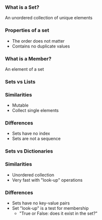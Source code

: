 ### What is a Set?
An unordered collection of unique elements

### Properties of a set
* The order does not matter
* Contains no duplicate values

### What is a Member?
An element of a set

### Sets vs Lists
### Similarities
* Mutable
* Collect single elements

### Differences
* Sets have no index
* Sets are not a sequence

### Sets vs Dictionaries
### Similarities
* Unordered collection
* Very fast with "look-up" operations
### Differences
* Sets have no key-value pairs
* Set "look-up" is a test for membership
  * "True or False: does it exist in the set?"
